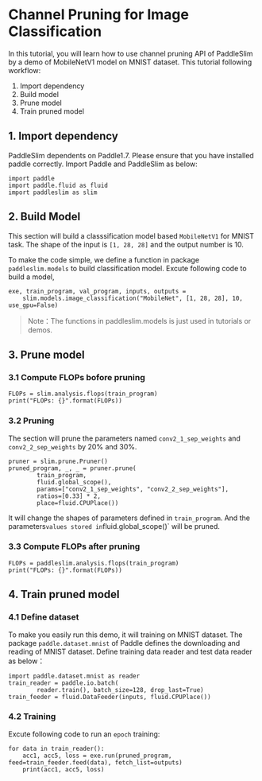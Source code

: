 # Channel Pruning for Image Classification

In this tutorial, you will learn how to use channel pruning API of PaddleSlim
by a demo of MobileNetV1 model on MNIST dataset. This tutorial following workflow:

1. Import dependency
2. Build model
3. Prune model
4. Train pruned model

## 1. Import dependency

PaddleSlim dependents on Paddle1.7. Please ensure that you have installed paddle correctly. Import Paddle and PaddleSlim as below:

```
import paddle
import paddle.fluid as fluid
import paddleslim as slim
```

## 2. Build Model

This section will build a classsification model based `MobileNetV1` for MNIST task. The shape of the input is `[1, 28, 28]` and the output number is 10.

To make the code simple, we define a function in package `paddleslim.models` to build classification model.
Excute following code to build a model,

```
exe, train_program, val_program, inputs, outputs =
    slim.models.image_classification("MobileNet", [1, 28, 28], 10, use_gpu=False)
```

>Note：The functions in paddleslim.models is just used in tutorials or demos.

## 3. Prune model

### 3.1 Compute FLOPs bofore pruning

```
FLOPs = slim.analysis.flops(train_program)
print("FLOPs: {}".format(FLOPs))
```

### 3.2 Pruning

The section will prune the parameters named `conv2_1_sep_weights` and `conv2_2_sep_weights` by 20% and 30%.

```
pruner = slim.prune.Pruner()
pruned_program, _, _ = pruner.prune(
        train_program,
        fluid.global_scope(),
        params=["conv2_1_sep_weights", "conv2_2_sep_weights"],
        ratios=[0.33] * 2,
        place=fluid.CPUPlace())
```

It will change the shapes of parameters defined in `train_program`. And the parameters` values stored in `fluid.global_scope()` will be pruned.


### 3.3 Compute FLOPs after pruning

```
FLOPs = paddleslim.analysis.flops(train_program)
print("FLOPs: {}".format(FLOPs))
```

## 4. Train pruned model

### 4.1 Define dataset

To make you easily run this demo, it will training on MNIST dataset. The package `paddle.dataset.mnist` of Paddle defines the downloading and reading of MNIST dataset.
Define training data reader and test data reader as below：

```
import paddle.dataset.mnist as reader
train_reader = paddle.io.batch(
        reader.train(), batch_size=128, drop_last=True)
train_feeder = fluid.DataFeeder(inputs, fluid.CPUPlace())
```

### 4.2 Training

Excute following code to run an `epoch` training:

```
for data in train_reader():
    acc1, acc5, loss = exe.run(pruned_program, feed=train_feeder.feed(data), fetch_list=outputs)
    print(acc1, acc5, loss)
```
